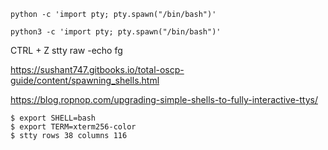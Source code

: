 ```
python -c 'import pty; pty.spawn("/bin/bash")'
```

```
python3 -c 'import pty; pty.spawn("/bin/bash")'
```

CTRL + Z
stty raw -echo
fg
<return>

https://sushant747.gitbooks.io/total-oscp-guide/content/spawning_shells.html

https://blog.ropnop.com/upgrading-simple-shells-to-fully-interactive-ttys/


```
$ export SHELL=bash
$ export TERM=xterm256-color
$ stty rows 38 columns 116
```

